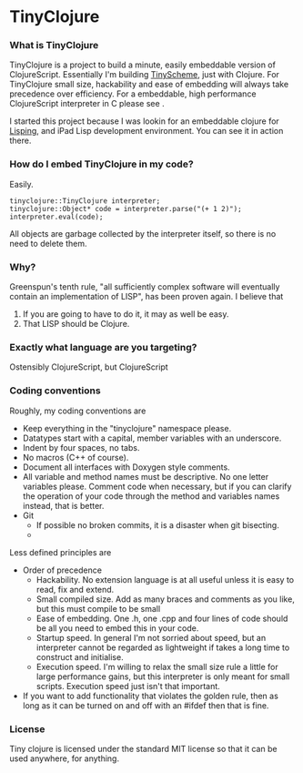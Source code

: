 # TinyClojure

### What is TinyClojure

TinyClojure is a project to build a minute, easily embeddable version of ClojureScript.  Essentially I'm building [TinyScheme](), just with Clojure.  For TinyClojure small size, hackability and ease of embedding will always take precedence over efficiency.  For a embeddable, high performance ClojureScript interpreter in C please see []().

I started this project because I was lookin for an embeddable clojure for [Lisping](), and iPad Lisp development environment.  You can see it in action there.


### How do I embed TinyClojure in my code?

Easily.

    tinyclojure::TinyClojure interpreter;
    tinyclojure::Object* code = interpreter.parse("(+ 1 2)");
    interpreter.eval(code);
    
All objects are garbage collected by the interpreter itself, so there is no need to delete them.


### Why?

Greenspun's tenth rule, "all sufficiently complex software will eventually contain an implementation of LISP", has been proven again.  I believe that

1. If you are going to have to do it, it may as well be easy.
2. That LISP should be Clojure.


### Exactly what language are you targeting?

Ostensibly ClojureScript, but ClojureScript


### Coding conventions

Roughly, my coding conventions are

* Keep everything in the "tinyclojure" namespace please.
* Datatypes start with a capital, member variables with an underscore.
* Indent by four spaces, no tabs.
* No macros (C++ of course).
* Document all interfaces with Doxygen style comments.
* All variable and method names must be descriptive.  No one letter variables please.  Comment code when necessary, but if you can clarify the operation of your code through the method and variables names instead, that is better.
* Git
    * If possible no broken commits, it is a disaster when git bisecting.
    * 

Less defined principles are

* Order of precedence
    * Hackability.  No extension language is at all useful unless it is easy to read, fix and extend.
    * Small compiled size.  Add as many braces and comments as you like, but this must compile to be small
    * Ease of embedding.  One .h, one .cpp and four lines of code should be all you need to embed this in your code.
    * Startup speed.  In general I'm not sorried about speed, but an interpreter cannot be regarded as lightweight if takes a long time to construct and initialise.
    * Execution speed.  I'm willing to relax the small size rule a little for large performance gains, but this interpreter is only meant for small scripts.  Execution speed just isn't that important.
* If you want to add functionality that violates the golden rule, then as long as it can be turned on and off with an #ifdef then that is fine.


### License

Tiny clojure is licensed under the standard MIT license so that it can be used anywhere, for anything.

